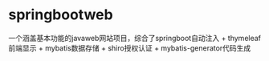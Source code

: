 # springbootweb
一个涵盖基本功能的javaweb网站项目，综合了springboot自动注入 + thymeleaf前端显示 + mybatis数据存储 + shiro授权认证 + mybatis-generator代码生成
